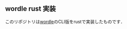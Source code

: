 ## wordle rust 実装

このリポジトリは[wordle](https://www.nytimes.com/games/wordle/index.html)のCLI版をrustで実装したものです．